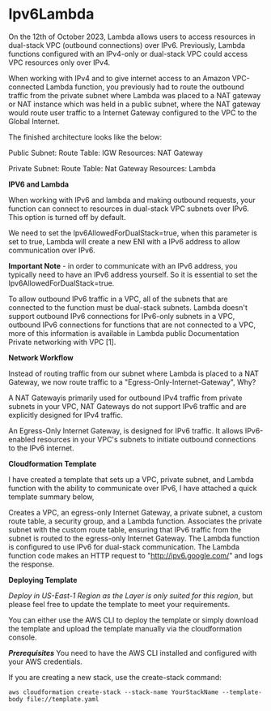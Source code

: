 # Ipv6Lambda

On the 12th of October 2023, Lambda allows users to access resources in dual-stack VPC (outbound connections)  over IPv6. Previously, Lambda functions configured with an IPv4-only or dual-stack VPC could access VPC resources only over IPv4.

When working with IPv4 and to give internet access to an Amazon VPC-connected Lambda function, you previously had to route the outbound traffic from the private subnet where Lambda was placed to a NAT gateway or NAT instance which was held in a public subnet, where the NAT gateway would route user traffic to a Internet Gateway configured to the VPC to the Global Internet. 

The finished architecture looks like the below:

Public Subnet:
Route Table:
IGW
    Resources:
 NAT Gateway

Private Subnet:
Route Table:
Nat Gateway
Resources:
 Lambda

**IPV6 and Lambda**

When working with IPv6 and lambda and making outbound requests, your function can connect to resources in dual-stack VPC subnets over IPv6. This option is turned off by default.  

We need to set the Ipv6AllowedForDualStack=true, when this parameter is set to true, Lambda will create a new ENI with a IPv6 address to allow communication over IPv6. 

**Important Note** - in order to communicate with an IPv6 address, you typically need to have an IPv6 address yourself. So it is essential to set the Ipv6AllowedForDualStack=true. 

To allow outbound IPv6 traffic in a VPC, all of the subnets that are connected to the function must be dual-stack subnets. Lambda doesn't support outbound IPv6 connections for IPv6-only subnets in a VPC, outbound IPv6 connections for functions that are not connected to a VPC, more of this information is available in Lambda public Documentation Private networking with VPC [1].

**Network Workflow**

Instead of routing traffic from our subnet where Lambda is placed to a NAT Gateway, we now route traffic to a "Egress-Only-Internet-Gateway",  Why?

A NAT Gatewayis primarily used for outbound IPv4 traffic from private subnets in your VPC, NAT Gateways do not support IPv6 traffic and are explicitly designed for IPv4 traffic.

An Egress-Only Internet Gateway, is designed for IPv6 traffic. It allows IPv6-enabled resources in your VPC's subnets to initiate outbound connections to the IPv6 internet. 

**Cloudformation Template**

I have created a template that sets up a VPC, private subnet, and Lambda function with the ability to communicate over IPv6, I have attached a quick template summary below,

Creates a VPC, an egress-only Internet Gateway, a private subnet, a custom route table, a security group, and a Lambda function.
Associates the private subnet with the custom route table, ensuring that IPv6 traffic from the subnet is routed to the egress-only Internet Gateway.
The Lambda function is configured to use IPv6 for dual-stack communication.
The Lambda function code makes an HTTP request to "http://ipv6.google.com/" and logs the response.


**Deploying Template**

*Deploy in US-East-1 Region as the Layer is only suited for this region*, but please feel free to update the template to meet your requirements.

You can either use the AWS CLI to deploy the template or simply download the template and upload the template manually via the cloudformation console.

***Prerequisites***
You need to have the AWS CLI installed and configured with your AWS credentials. 

If you are creating a new stack, use the create-stack command:

```
aws cloudformation create-stack --stack-name YourStackName --template-body file://template.yaml
```

